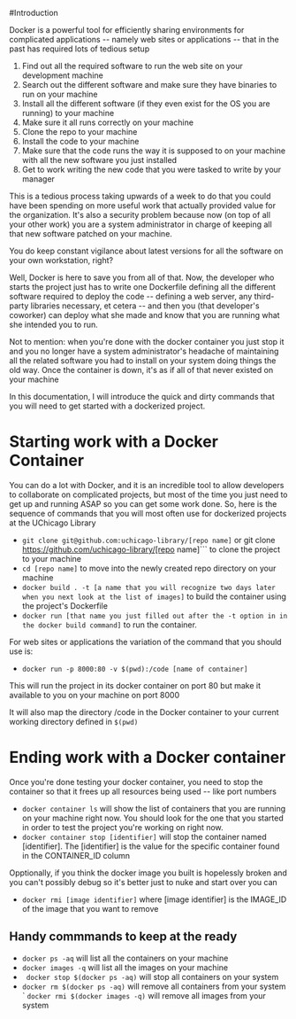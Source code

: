 #Introduction

Docker is a powerful tool for efficiently sharing environments for complicated applications -- namely web sites or applications -- that in the past has required lots of tedious setup

1. Find out all the required software to run the web site on your development machine
1. Search out the different software and make sure they have binaries to run on your machine
1. Install all the different software (if they even exist for the OS you are running) to your machine
1. Make sure it all runs correctly on your machine
1. Clone the repo to your machine
1. Install the code to your machine
1. Make sure that the code runs the way it is supposed to on your machine with all the new software you just installed
1. Get to work writing the new code that you were tasked to write by your manager

This is a tedious process taking upwards of a week to do that you could have been spending on more useful work that actually provided value for the organization. It's also a security problem because now (on top of all your other work) you are a system administrator in charge of keeping all that new software patched on your machine. 

You do keep constant vigilance about latest versions for all the software on your own workstation, right?

Well, Docker is here to save you from all of that. Now, the developer who starts the project just has to write one Dockerfile defining all the different software required to deploy the code -- defining a web server, any third-party libraries necessary, et cetera -- and then you (that developer's coworker) can deploy what she made and know that you are running what she intended you to run. 

Not to mention: when you're done with the docker container you just stop it and you no longer have a system administrator's headache of maintaining all the related software you had to install on your system doing things the old way. Once the container is down, it's as if all of that never existed on your machine

In this documentation, I will introduce the quick and dirty commands that you will need to get started with a dockerized project.

# Starting work with a Docker Container

You can do a lot with Docker, and it is an incredible tool to allow developers to collaborate on complicated projects, but most of the time you just need to get up and running ASAP so you can get some work done. So, here is the sequence of commands that you will most often use for dockerized projects at the UChicago Library

- ```git clone git@github.com:uchicago-library/[repo name]``` or git clone https://github.com/uchicago-library/[repo name]``` to clone the project to your machine
- ```cd [repo name]``` to move into the newly created repo directory on your machine
- ```docker build . -t [a name that you will recognize two days later when you next look at the list of images]``` to build the container using the project's Dockerfile
- ```docker run [that name you just filled out after the -t option in in the docker build command]``` to run the container. 

For web sites or applications the variation of the command that you should use is:

- ```docker run -p 8000:80 -v $(pwd):/code [name of container]```

This will run the project in its docker container on port 80 but make it available to you on your machine on port 8000

It will also map the directory /code in the Docker container to your current working directory defined in ```$(pwd)```

# Ending work with a Docker container

Once you're done testing your docker container, you need to stop the container so that it frees up all resources being used -- like port numbers

- ```docker container ls``` will show the list of containers that you are running on your machine right now. You should look for the one that you started in order to test the project you're working on right now.
- ```docker container stop [identifier]``` will stop the container named [identifier]. The [identifier] is the value for the specific container found in the CONTAINER_ID column

Opptionally, if you think the docker image you built is hopelessly broken and you can't possibly debug so it's better just to nuke and start over you can

- ```docker rmi [image identifier]``` where [image identifier] is the IMAGE_ID of the image that you want to remove

## Handy commmands to keep at the ready

- ```docker ps -aq``` will list all the containers on your machine
- ```docker images -q``` will list all the images on your machine
- ``` docker stop $(docker ps -aq)``` will stop all containers on your system
- ```docker rm $(docker ps -aq)``` will remove all containers from your system
` ```docker rmi $(docker images -q)``` will remove all images from your system


